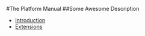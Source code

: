 #The Platform Manual
##Some Awesome Description

* [Introduction](/manuals/platform/introduction)
* [Extensions](/manuals/platform/extensions)
